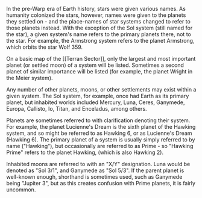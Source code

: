 In the pre-Warp era of Earth history, stars were given various names. As humanity colonized the stars, however, names were given to the planets they settled on - and the place-names of star systems changed to refer to those planets instead. With the exception of the Sol system (still named for the star), a given system's name refers to the primary planets there, not to the star. For example, the Armstrong system refers to the planet Armstrong, which orbits the star Wolf 359.

On a basic map of the [[Terran Sector]], only the largest and most important planet (or settled moon) of a system will be listed. Sometimes a second planet of similar importance will be listed (for example, the planet Wright in the Meier system).

Any number of other planets, moons, or other settlements may exist within a given system. The Sol system, for example, once had Earth as its primary planet, but inhabited worlds included Mercury, Luna, Ceres, Ganymede, Europa, Callisto, Io, Titan, and Enceladus, among others.

Planets are sometimes referred to with clarification denoting their system. For example, the planet Lucienne's Dream is the sixth planet of the Hawking system, and so might be referred to as Hawking 6, or as Lucienne's Dream (Hawking 6). The primary planet of a system is usually simply referred to by name ("Hawking"), but occasionally are referred to as Prime - so "Hawking Prime" refers to the planet Hawking, (which is also Hawking 2).

Inhabited moons are referred to with an "X/Y" designation. Luna would be denoted as "Sol 3/1", and Ganymede as "Sol 5/3". If the parent planet is well-known enough, shorthand is sometimes used, such as Ganymede being "Jupiter 3", but as this creates confusion with Prime planets, it is fairly uncommon.